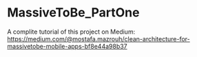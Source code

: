 # MassiveToBe_PartOne
A complite tutorial of this project on Medium: https://medium.com/@mostafa.mazrouh/clean-architecture-for-massivetobe-mobile-apps-bf8e44a98b37
